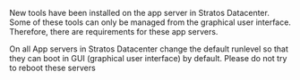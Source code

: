 New tools have been installed on the app server in Stratos Datacenter. Some of these tools can only be managed from the graphical user interface. Therefore, there are requirements for these app servers.

On all App servers in Stratos Datacenter change the default runlevel so that they can boot in GUI (graphical user interface) by default. Please do not try to reboot these servers